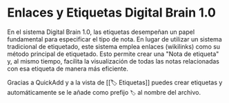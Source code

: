 # Enlaces y Etiquetas Digital Brain 1.0

En el sistema Digital Brain 1.0, las etiquetas desempeñan un papel fundamental para especificar el tipo de nota. En lugar de utilizar un sistema tradicional de etiquetado, este sistema emplea enlaces (wikilinks) como su método principal de etiquetado. Esto permite crear una "Nota de etiqueta" y, al mismo tiempo, facilita la visualización de todas las notas relacionadas con esa etiqueta de manera más eficiente.

Gracias a QuickAdd y a la vista de [[🏷️ Etiquetas]] puedes crear etiquetas y automáticamente se le añade como prefijo `🏷️` al nombre del archivo.